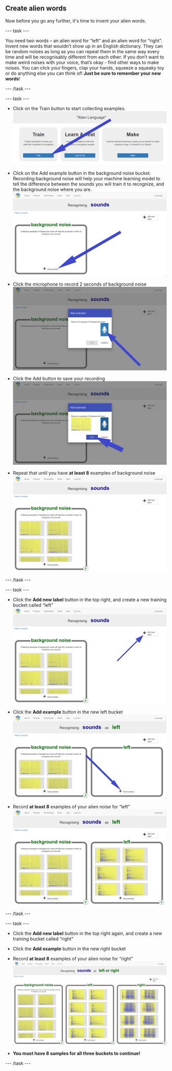 ## Create alien words
Now before you go any further, it's time to invent your alien words.

--- task ---

You need two words – an alien word for “left” and an alien word for “right”. Invent new words that wouldn’t show up in an English dictionary. They can be random noises as long as you can repeat them in the same way every time and will be recognisably different from each other. If you don’t want to make weird noises with your voice, that’s okay - find other ways to make noises. You can click your fingers, clap your hands, squeeze a squeaky toy or do anything else you can think of!
**Just be sure to remember your new words**!

--- /task ---

--- task ---

+ Click on the Train button to start collecting examples.
![Arrow pointing to the train button](images/click-train.png)

+ Click on the Add example button in the background noise bucket. Recording background noise will help your machine learning model to tell the difference between the sounds you will train it to recognize, and the background noise where you are.
![Arrow pointing to the add example button](images/background-noise-annotated.png)

+ Click the microphone to record 2 seconds of background noise
![Arrow pointing to microphone button](images/add-example-annotated.png)

+ Click the Add button to save your recording
![Arrow pointing to add button](images/save-example-annotated.png)

+ Repeat that until you have **at least 8** examples of background noise
![bucket filled with 8 background examples](images/8-background.png)

--- /task ---

--- task ---

+ Click the **Add new label** button in the top right, and create a new
training bucket called “left”
![Arrow pointing to the add new label button](images/8-background-annotated.png)

+ Click the **Add example** button in the new left bucket
![Arrow pointing to the add example button](images/left-empty-annotated.png)

+ Record **at least 8** examples of your alien noise for “left”
![bucket filled with 8 left examples](images/8-left.png)

--- /task ---


--- task ---

+ Click the **Add new label** button in the top right again, and create a new
training bucket called “right”

+ Click the **Add example** button in the new right bucket

+ Record **at least 8** examples of your alien noise for “right”
![bucket filled with 8 right examples](images/8-right.png)

+ **You must have 8 samples for all three buckets to continue!**

--- /task ---